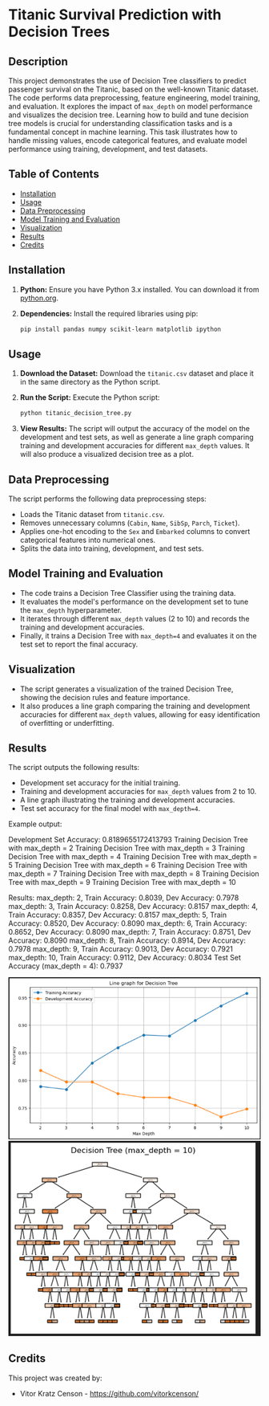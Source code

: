 # Titanic Survival Prediction with Decision Trees

## Description

This project demonstrates the use of Decision Tree classifiers to predict passenger survival on the Titanic, based on the well-known Titanic dataset. The code performs data preprocessing, feature engineering, model training, and evaluation. It explores the impact of `max_depth` on model performance and visualizes the decision tree. Learning how to build and tune decision tree models is crucial for understanding classification tasks and is a fundamental concept in machine learning. This task illustrates how to handle missing values, encode categorical features, and evaluate model performance using training, development, and test datasets.

## Table of Contents

- [Installation](#installation)
- [Usage](#usage)
- [Data Preprocessing](#data-preprocessing)
- [Model Training and Evaluation](#model-training-and-evaluation)
- [Visualization](#visualization)
- [Results](#results)
- [Credits](#credits)

## Installation

1.  **Python:** Ensure you have Python 3.x installed. You can download it from [python.org](https://www.python.org/downloads/).
2.  **Dependencies:** Install the required libraries using pip:

    ```bash
    pip install pandas numpy scikit-learn matplotlib ipython
    ```

## Usage

1.  **Download the Dataset:** Download the `titanic.csv` dataset and place it in the same directory as the Python script.
2.  **Run the Script:** Execute the Python script:

    ```bash
    python titanic_decision_tree.py
    ```

3.  **View Results:** The script will output the accuracy of the model on the development and test sets, as well as generate a line graph comparing training and development accuracies for different `max_depth` values. It will also produce a visualized decision tree as a plot.

## Data Preprocessing

The script performs the following data preprocessing steps:

-   Loads the Titanic dataset from `titanic.csv`.
-   Removes unnecessary columns (`Cabin`, `Name`, `SibSp`, `Parch`, `Ticket`).
-   Applies one-hot encoding to the `Sex` and `Embarked` columns to convert categorical features into numerical ones.
-   Splits the data into training, development, and test sets.

## Model Training and Evaluation

-   The code trains a Decision Tree Classifier using the training data.
-   It evaluates the model's performance on the development set to tune the `max_depth` hyperparameter.
-   It iterates through different `max_depth` values (2 to 10) and records the training and development accuracies.
-   Finally, it trains a Decision Tree with `max_depth=4` and evaluates it on the test set to report the final accuracy.

## Visualization

-   The script generates a visualization of the trained Decision Tree, showing the decision rules and feature importance.
-   It also produces a line graph comparing the training and development accuracies for different `max_depth` values, allowing for easy identification of overfitting or underfitting.

## Results

The script outputs the following results:

-   Development set accuracy for the initial training.
-   Training and development accuracies for `max_depth` values from 2 to 10.
-   A line graph illustrating the training and development accuracies.
-   Test set accuracy for the final model with `max_depth=4`.

Example output:

Development Set Accuracy: 0.8189655172413793
Training Decision Tree with max_depth = 2
Training Decision Tree with max_depth = 3
Training Decision Tree with max_depth = 4
Training Decision Tree with max_depth = 5
Training Decision Tree with max_depth = 6
Training Decision Tree with max_depth = 7
Training Decision Tree with max_depth = 8
Training Decision Tree with max_depth = 9
Training Decision Tree with max_depth = 10

Results:
max_depth: 2, Train Accuracy: 0.8039, Dev Accuracy: 0.7978
max_depth: 3, Train Accuracy: 0.8258, Dev Accuracy: 0.8157
max_depth: 4, Train Accuracy: 0.8357, Dev Accuracy: 0.8157
max_depth: 5, Train Accuracy: 0.8520, Dev Accuracy: 0.8090
max_depth: 6, Train Accuracy: 0.8652, Dev Accuracy: 0.8090
max_depth: 7, Train Accuracy: 0.8751, Dev Accuracy: 0.8090
max_depth: 8, Train Accuracy: 0.8914, Dev Accuracy: 0.7978
max_depth: 9, Train Accuracy: 0.9013, Dev Accuracy: 0.7921
max_depth: 10, Train Accuracy: 0.9112, Dev Accuracy: 0.8034
Test Set Accuracy (max_depth = 4): 0.7937

![Line Graph of Accuracy vs Max Depth](https://github.com/vitorkcenson/codingTasks/blob/main/Line%20Graph%20of%20Accuracy%20vs%20Max%20Depth.png)
![Decision Tree Visualization](https://github.com/vitorkcenson/codingTasks/blob/main/Decision%20Tree%20Visualization.png)

## Credits

This project was created by:

-   Vitor Kratz Censon - https://github.com/vitorkcenson/
